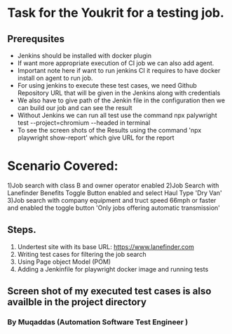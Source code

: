 # Task for the Youkrit for a testing job.

## Prerequsites
- Jenkins should be installed with docker plugin
- If want more appropriate execution of CI job we can also add agent.
- Important note here if want to run jenkins CI it requires to have docker install on agent to run job.
- For using jenkins to execute these test cases, we need Github Repository URL that will be given in the Jenkins along with credentials
- We also have to give path of the Jenkin file in the configuration then we can build our job and can see the result
- Without Jenkins we can run all test use the command npx palywright test --project=chromium --headed in terminal
- To see the screen shots of the Results using the command 'npx playwright show-report' which give URL for the report

# Scenario Covered:
1)Job search with class B and owner operator enabled 
2)Job Search with Lanefinder Benefits Toggle Button enabled and select Haul Type 'Dry Van' 
3)Job search with company equipment and truct speed 66mph or faster and enabled the toggle button 'Only jobs offering automatic transmission'

## Steps.
1) Undertest site with its base URL: https://www.lanefinder.com
2) Writing test cases for filtering the job search
3) Using Page object Model (POM)
4) Adding a Jenkinfile for playwright docker image and running tests

## Screen shot of my executed test cases is also availble in the project directory


### By Muqaddas (Automation Software Test Engineer )

